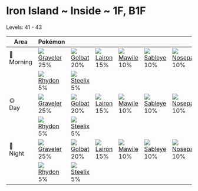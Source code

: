 # Iron Island ~ Inside ~ 1F, B1F
Levels: 41 - 43

Area         | Pokémon                         | &nbsp;                          | &nbsp;                          | &nbsp;                          | &nbsp;                          | &nbsp;                          
---          | ---                             | ---                             | ---                             | ---                             | ---                             | ---                             
🌅<br>Morning | ![][075]<br> [Graveler]<br> 25%| ![][042]<br> [Golbat]<br> 20%  | ![][305]<br> [Lairon]<br> 15%  | ![][303]<br> [Mawile]<br> 10%  | ![][302]<br> [Sableye]<br> 10% | ![][299]<br> [Nosepass]<br> 10%
&nbsp;       | ![][112]<br> [Rhydon]<br> 5%   | ![][208]<br> [Steelix]<br> 5%  
🌞<br>Day     | ![][075]<br> [Graveler]<br> 25%| ![][042]<br> [Golbat]<br> 20%  | ![][305]<br> [Lairon]<br> 15%  | ![][303]<br> [Mawile]<br> 10%  | ![][302]<br> [Sableye]<br> 10% | ![][299]<br> [Nosepass]<br> 10%
&nbsp;       | ![][112]<br> [Rhydon]<br> 5%   | ![][208]<br> [Steelix]<br> 5%  
🌙<br>Night   | ![][075]<br> [Graveler]<br> 25%| ![][042]<br> [Golbat]<br> 20%  | ![][305]<br> [Lairon]<br> 15%  | ![][303]<br> [Mawile]<br> 10%  | ![][302]<br> [Sableye]<br> 10% | ![][299]<br> [Nosepass]<br> 10%
&nbsp;       | ![][112]<br> [Rhydon]<br> 5%   | ![][208]<br> [Steelix]<br> 5%  


[Golbat]: ../../pokemon_changes/042/
[Graveler]: ../../pokemon_changes/075/
[Rhydon]: ../../pokemon_changes/112/
[Steelix]: ../../pokemon_changes/208/
[Nosepass]: ../../pokemon_changes/299/
[Sableye]: ../../pokemon_changes/302/
[Mawile]: ../../pokemon_changes/303/
[Lairon]: ../../pokemon_changes/305/
[042]: ../img/pokemon/042.png
[075]: ../img/pokemon/075.png
[112]: ../img/pokemon/112.png
[208]: ../img/pokemon/208.png
[299]: ../img/pokemon/299.png
[302]: ../img/pokemon/302.png
[303]: ../img/pokemon/303.png
[305]: ../img/pokemon/305.png
